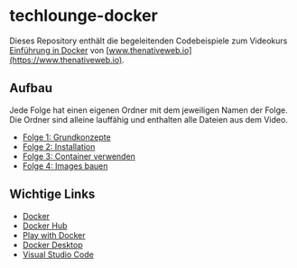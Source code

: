 # techlounge-docker

Dieses Repository enthält die begeleitenden Codebeispiele zum Videokurs [Einführung in Docker](https://www.thenativeweb.io/learning/techlounge-docker) von [www.thenativeweb.io](https://www.thenativeweb.io).

## Aufbau

Jede Folge hat einen eigenen Ordner mit dem jeweiligen Namen der Folge. Die Ordner sind alleine lauffähig und enthalten alle Dateien aus dem Video.

- [Folge 1: Grundkonzepte](01-grundkonzepte/README.md)
- [Folge 2: Installation](02-installation/README.md)
- [Folge 3: Container verwenden](03-container-verwenden/README.md)
- [Folge 4: Images bauen](04-images-bauen/README.md)

## Wichtige Links

- [Docker](https://docker.com)
- [Docker Hub](https://hub.docker.com)
- [Play with Docker](https://docker.com/play-with-docker)
- [Docker Desktop](https://www.docker.com/products/docker-desktop)
- [Visual Studio Code](https://code.visualstudio.com)

